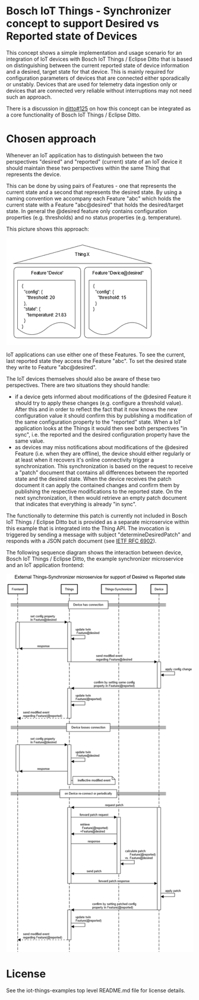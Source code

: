# Bosch IoT Things - Synchronizer concept to support Desired vs Reported state of Devices

This concept shows a simple implementation and usage scenario for an integration of IoT devices with Bosch IoT Things / Eclipse Ditto that is based on distinguishing between the current reported state of device information and a desired, target state for that device. This is mainly required for configuration parameters of devices that are connected either sporadically or unstably. Devices that are used for telemetry data ingestion only or devices that are connected very reliable without interruptions may not need such an approach.

There is a discussion in [ditto#125](https://github.com/eclipse/ditto/issues/125) on how this concept can be integrated
as a core functionality of Bosch IoT Things / Eclipse Ditto.

# Chosen approach

Whenever an IoT application has to distinguish between the two perspectives "desired" and "reported" (current) state of an IoT device it should maintain these two perspectives within the same Thing that represents the device.

This can be done by using pairs of Features - one that represents the current state and a second that represents the desired state. By using a naming convention we accompany each Feature "abc" which holds the current state with a Feature "abc@desired" that holds the desired/target state. In general the @desired feature only contains configuration properties (e.g. thresholds) and no status properties (e.g. temperature).

This picture shows this approach:

![alt](images/desired-state.png)

IoT applications can use either one of these Features. To see the current, last reported state they access the Feature "abc". To set the desired state they write to Feature "abc@desired".

The IoT devices themselves should also be aware of these two perspectives.
There are two situations they should handle:
- if a device gets informed about modifications of the @desired Feature it should try to apply these changes (e.g. configure a threshold value). After this and in order to reflect the fact that it now knows the new configuration value it should confirm this by publishing a modification of the same configuration property to the "reported" state. When a IoT application looks at the Things it would then see both perspectives "in sync", i.e. the reported and the desired configuration property have the same value.
- as devices may miss notifications about modifications of the @desired Feature (i.e. when they are offline), the device should either regularly or at least when it recovers it's online connectivity trigger a synchronization. This synchronization is based on the request to receive a "patch" document that contains all differences between the reported state and the desired state. When the device receives the patch document it can apply the contained changes and confirm them by publishing the respective modifications to the reported state. On the next synchronization, it then would retrieve an empty patch document that indicates that everything is already "in sync".

The functionally to determine this patch is currently not included in Bosch IoT Things / Eclipse Ditto but is provided as a separate microservice within this example that is integrated into the Thing API. The invocation is triggered by sending a message with subject "determineDesiredPatch" and responds with a JSON patch document (see [IETF RFC 6902](https://tools.ietf.org/html/rfc6902)).

The following sequence diagram shows the interaction between device, Bosch IoT Things / Eclipse Ditto, the example synchronizer microservice and an IoT application frontend:

![alt](images/sequence.png)

# License
See the iot-things-examples top level README.md file for license details.
